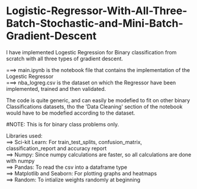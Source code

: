 # Logistic-Regressor-With-All-Three-Batch-Stochastic-and-Mini-Batch-Gradient-Descent
I have implemented Logestic Regression for Binary classification from scratch with all three types of gradient descent.<br/>

===> main.ipynb is the notebook file that contains the implementation of the Logestic Regressor<br/>
===> nba_logreg.csv is the dataset on which the Regressor have been implemented, trained and then validated.<br/>

The code is quite generic, and can easily be modefied to fit on other binary Classifications datasets, tho the 'Data Cleaning' section of the notebook
would have to be modefied according to the dataset. <br/>

#NOTE: This is for binary class problems only.<br/>

Libraries used:<br/>
==> Sci-kit Learn: For train_test_splits, confusion_matrix, classification_report and accuracy report<br/>
==> Numpy: Since numpy calculations are faster, so all calculations are done with numpy<br/>
==> Pandas: To read the csv into a dataframe type<br/>
==> Matplotlib and Seaborn: For plotting graphs and heatmaps<br/>
==> Random: To intialize weights randomly at beginning 
